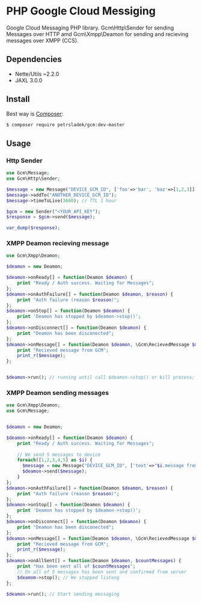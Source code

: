 # PHP Google Cloud Messiging
Google Cloud Messaging PHP library. Gcm\Http\Sender for sending Messages over HTTP amd Gcm\Xmpp\Deamon for sending and recieving messages over XMPP (CCS).

## Dependencies
- Nette/Utils ~2.2.0
- JAXL 3.0.0

## Install

Best way is [Composer](http://getcomposer.org/):

```sh
$ composer require petrsladek/gcm:dev-master
```

## Usage

### Http Sender

```php
use Gcm\Message;
use Gcm\Http\Sender;

$message = new Message("DEVICE_GCM_ID", ['foo'=>'bar', 'baz'=>[1,2,3]], "collapse-key-1");
$message->addTo("ANOTHER_DEVICE_GCM_ID");
$message->timeToLive(3600); // TTL 1 hour

$gcm = new Sender("<YOUR_API_KEY");
$response = $gcm->send($message);

var_dump($response);
```


### XMPP Deamon recieving message
```php
use Gcm\Xmpp\Deamon;

$deamon = new Deamon;

$deamon->onReady[] = function(Deamon $deamon) {
    print "Ready / Auth success. Waiting for Messages";
};
$deamon->onAuthFailure[] = function(Deamon $deamon, $reason) {
    print "Auth failure (reason $reason)";
};
$deamon->onStop[] = function(Deamon $deamon) {
    print 'Deamon has stopped by $deamon->stop()';
};
$deamon->onDisconnect[] = function(Deamon $deamon) {
    print "Deamon has been disconected";
};
$deamon->onMessage[] = function(Deamon $deamon, \Gcm\RecievedMessage $message) {
    print "Recieved message from GCM";
    print_r($message);
};


$deamon->run(); // running until call $deamon->stop() or kill process;
```


### XMPP Deamon sending messages
```php
use Gcm\Xmpp\Deamon;
use Gcm\Message;


$deamon = new Deamon;

$deamon->onReady[] = function(Deamon $deamon) {
    print "Ready / Auth success. Waiting for Messages";
    
    // We send 5 messages to device
    foreach([1,2,3,4,5] as $i) {
      $message = new Message("DEVICE_GCM_ID", ['text'=>"$i.message from server"],  "collapse-key-$i");
      $deamon->send($message);
    }
};
$deamon->onAuthFailure[] = function(Deamon $deamon, $reason) {
    print "Auth failure (reason $reason)";
};
$deamon->onStop[] = function(Deamon $deamon) {
    print 'Deamon has stopped by $deamon->stop()';
};
$deamon->onDisconnect[] = function(Deamon $deamon) {
    print "Deamon has been disconected";
};
$deamon->onMessage[] = function(Deamon $deamon, \Gcm\RecievedMessage $message) {
    print "Recieved message from GCM";
    print_r($message);
};
$deamon->onAllSent[] = function(Deamon $deamon, $countMessages) {
    print "Has been sent all of $countMessages";
    // On all of 5 messages has been sent and confirmed from server
    $deamom->stop(); // We stopped listeng
};

$deamon->run(); // Start sending messaging
```
